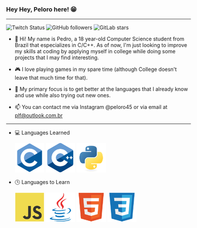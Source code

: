### Hey Hey, Peloro here! :grin:


---

 ![Twitch Status](https://img.shields.io/twitch/status/peloroosu?style=social) ![GitHub followers](https://img.shields.io/github/followers/Peloro?style=social) ![GitLab stars](https://img.shields.io/gitlab/stars/Peloro45?gitlab_url=https%3A%2F%2Fgitlab.com%2FPeloro45&style=social)

- 🔭 Hi! My name is Pedro, a 18 year-old Computer Science student from Brazil that especializes in C/C++. As of now, I'm just looking to improve my skills at coding by applying myself in college while doing some projects that I may find interesting.

- 🎮 I love playing games in my spare time (although College doesn't leave that much time for that).

- 🌱 My primary focus is to get better at the languages that I already know and use while also trying out new ones.

- 📫 You can contact me via Instagram @peloro45 or via email at plf@outlook.com.br


---


- 💻 Languages Learned

  <img src="https://github.com/devicons/devicon/blob/master/icons/c/c-original.svg" width="80" height="80"> <img src="https://github.com/devicons/devicon/blob/master/icons/cplusplus/cplusplus-original.svg" width="80" height="80"> <img src="https://github.com/devicons/devicon/blob/master/icons/python/python-original.svg" width="80" height="80">

- 🕒 Languages to Learn

  <img src="https://github.com/devicons/devicon/blob/master/icons/javascript/javascript-original.svg" width="80" height="80"> <img src="https://github.com/devicons/devicon/blob/master/icons/java/java-original.svg" width="80" height="80"> <img src="https://github.com/devicons/devicon/blob/master/icons/html5/html5-original.svg" width="80" height="80"> <img src="https://github.com/devicons/devicon/blob/master/icons/css3/css3-original.svg" width="80" height="80">
